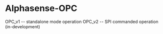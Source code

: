 # Alphasense-OPC
OPC_v1 -- standalone mode operation
OPC_v2 -- SPI commanded operation (in-development)

